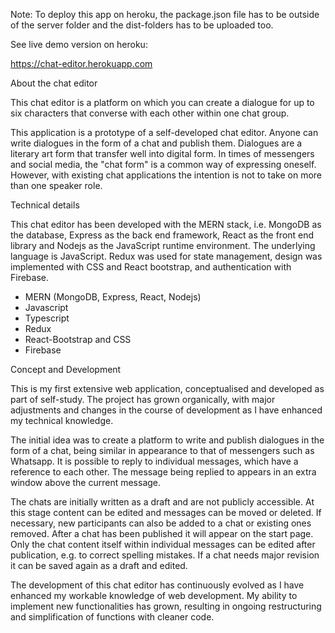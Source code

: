 Note: To deploy this app on heroku, the package.json file has to be outside of the server folder and the dist-folders has to be uploaded too.

See live demo version on heroku:

https://chat-editor.herokuapp.com

About the chat editor

This chat editor is a platform on which you can create a dialogue for up to six characters that converse with each other within one chat group.

This application is a prototype of a self-developed chat editor. Anyone can write dialogues in the form of a chat and publish them. Dialogues are a literary art form that transfer well into digital form. In times of messengers and social media, the "chat form" is a common way of expressing oneself. However, with existing chat applications the intention is not to take on more than one speaker role.

Technical details

This chat editor has been developed with the MERN stack, i.e. MongoDB as the database, Express as the back end framework, React as the front end library and Nodejs as the JavaScript runtime environment. The underlying language is JavaScript. Redux was used for state management, design was implemented with CSS and React bootstrap, and authentication with Firebase.

- MERN (MongoDB, Express, React, Nodejs)
- Javascript
- Typescript
- Redux
- React-Bootstrap and CSS
- Firebase

Concept and Development

This is my first extensive web application, conceptualised and developed as part of self-study. The project has grown organically, with major adjustments and changes in the course of development as I have enhanced my technical knowledge.

The initial idea was to create a platform to write and publish dialogues in the form of a chat, being similar in appearance to that of messengers such as Whatsapp. It is possible to reply to individual messages, which have a reference to each other. The message being replied to appears in an extra window above the current message.

The chats are initially written as a draft and are not publicly accessible. At this stage content can be edited and messages can be moved or deleted. If necessary, new participants can also be added to a chat or existing ones removed. After a chat has been published it will appear on the start page. Only the chat content itself within individual messages can be edited after publication, e.g. to correct spelling mistakes. If a chat needs major revision it can be saved again as a draft and edited.

The development of this chat editor has continuously evolved as I have enhanced my workable knowledge of web development. My ability to implement new functionalities has grown, resulting in ongoing restructuring and simplification of functions with cleaner code.
